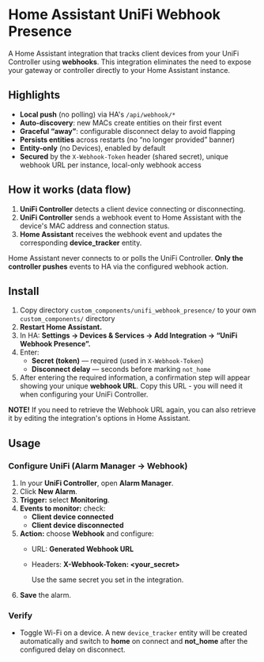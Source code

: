 # Home Assistant UniFi Webhook Presence

A Home Assistant integration that tracks client devices from your UniFi Controller using **webhooks**. This integration eliminates the need to expose your gateway or controller directly to your Home Assistant instance.

## Highlights
- **Local push** (no polling) via HA's `/api/webhook/*`
- **Auto-discovery**: new MACs create entities on their first event
- **Graceful “away”**: configurable disconnect delay to avoid flapping
- **Persists entities** across restarts (no “no longer provided” banner)
- **Entity-only** (no Devices), enabled by default
- **Secured** by the `X-Webhook-Token` header (shared secret), unique webhook URL per instance, local-only webhook access

## How it works (data flow)
1. **UniFi Controller** detects a client device connecting or disconnecting.
2. **UniFi Controller** sends a webhook event to Home Assistant with the device's MAC address and connection status.
3. **Home Assistant** receives the webhook event and updates the corresponding **device_tracker** entity.

Home Assistant never connects to or polls the UniFi Controller. **Only the controller pushes** events to HA via the configured webhook action.

## Install
1. Copy directory `custom_components/unifi_webhook_presence/` to your own `custom_components/` directory
2. **Restart Home Assistant.**
3. In HA: **Settings → Devices & Services → Add Integration → “UniFi Webhook Presence”.**
4. Enter:
   - **Secret (token)** — required (used in `X-Webhook-Token`)
   - **Disconnect delay** — seconds before marking `not_home`
5. After entering the required information, a confirmation step will appear showing your unique **webhook URL**. Copy this URL - you will need it when configuring your UniFi Controller.

**NOTE!** If you need to retrieve the Webhook URL again, you can also retrieve it by editing the integration's options in Home Assistant.

## Usage

### Configure UniFi (Alarm Manager → Webhook)
1. In your **UniFi Controller**, open **Alarm Manager**.
2. Click **New Alarm**.
3. **Trigger:** select **Monitoring**.
4. **Events to monitor:** check:
   - **Client device connected**
   - **Client device disconnected**
5. **Action:** choose **Webhook** and configure:
   - URL: **Generated Webhook URL**

   - Headers: **X-Webhook-Token: <your_secret>**

     Use the same secret you set in the integration.
6. **Save** the alarm.

### Verify
- Toggle Wi-Fi on a device. A new `device_tracker` entity will be created automatically and switch to **home** on connect and **not_home** after the configured delay on disconnect.
